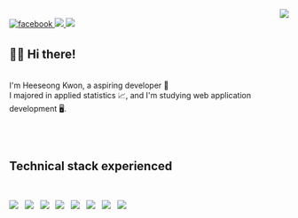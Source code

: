 <div align="right">
<a href="https://hits.seeyoufarm.com"><img src="https://hits.seeyoufarm.com/api/count/incr/badge.svg?url=https%3A%2F%2Fgithub.com%2Fshiningcastle&count_bg=%233D87C8&title_bg=%23555555&icon=&icon_color=%23E7E7E7&title=Views&edge_flat=false"/></a>
</div>  
  
<a href="https://www.facebook.com/profile.php?id=100009176789375">
<img src=https://img.shields.io/badge/facebook-%232E87FB.svg?&style=for-the-badge&logo=facebook&logoColor=white alt=facebook style="margin-bottom: 5px;" />
</a>

<a href="https://velog.io/@shiningcastle">
<img src=https://img.shields.io/badge/Tech%20Blog-11B48A?style=for-the-badge&logo=Vimeo&logoColor=white&link=https://velog.io/@shiningcastle />
</a>

<a href="https://mail.google.com/mail/u/0/#inbox">
<img src=https://img.shields.io/badge/Gmail-d14836?style=for-the-badge&logo=Gmail&logoColor=white&link=mailto:harimkang4422@gmail.com />
</a>

## 👋🏻 Hi there!

<br>
I'm Heeseong Kwon, a aspiring developer 🌱 <br>
I majored in applied statistics 📈, and I'm studying web application development 🖥. 

<br><br>

## Technical stack experienced 

<br>

<p align="left">
<img src="https://img.shields.io/badge/-Python-3776AB?style=for-the-badge&logo=python&logoColor=white" /> &nbsp;
<img src="https://img.shields.io/badge/-Java-whitesmoke?style=for-the-badge&logo=java&logoColor=blue" /> &nbsp;
<img src="https://img.shields.io/badge/-Spring-6DB33F?style=for-the-badge&logo=spring&logoColor=white" /> &nbsp;
<img src="https://img.shields.io/badge/-JavaScript-FFFF00?style=for-the-badge&logo=javascript&logoColor=black" /> &nbsp;
<img src="https://img.shields.io/badge/-Vue.js-01DF3A?style=for-the-badge&logo=vue.js&logoColor=white" /> &nbsp;
<img src="https://img.shields.io/badge/-R-276DC3?style=for-the-badge&logo=r&logoColor=white" /> &nbsp;
<img src="https://img.shields.io/badge/-ElasticSearch-005571?style=for-the-badge&logo=elasticsearch&logoColor=white" /> &nbsp;
<img src="https://img.shields.io/badge/-Oracle-F80000?style=for-the-badge&logo=oracle&logoColor=white" />
</p>

